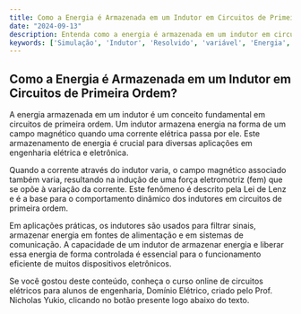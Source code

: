 ```yaml
---
title: Como a Energia é Armazenada em um Indutor em Circuitos de Primeira Ordem?
date: "2024-09-13"
description: Entenda como a energia é armazenada em um indutor em circuitos de primeira ordem e sua importância em aplicações práticas.
keywords: ['Simulação', 'Indutor', 'Resolvido', 'variável', 'Energia', 'Básico', 'Aplicação']
---
```


## Como a Energia é Armazenada em um Indutor em Circuitos de Primeira Ordem?

A energia armazenada em um indutor é um conceito fundamental em circuitos de primeira ordem. Um indutor armazena energia na forma de um campo magnético quando uma corrente elétrica passa por ele. Este armazenamento de energia é crucial para diversas aplicações em engenharia elétrica e eletrônica.

Quando a corrente através do indutor varia, o campo magnético associado também varia, resultando na indução de uma força eletromotriz (fem) que se opõe à variação da corrente. Este fenômeno é descrito pela Lei de Lenz e é a base para o comportamento dinâmico dos indutores em circuitos de primeira ordem.

Em aplicações práticas, os indutores são usados para filtrar sinais, armazenar energia em fontes de alimentação e em sistemas de comunicação. A capacidade de um indutor de armazenar energia e liberar essa energia de forma controlada é essencial para o funcionamento eficiente de muitos dispositivos eletrônicos.

Se você gostou deste conteúdo, conheça o curso online de circuitos elétricos para alunos de engenharia, Domínio Elétrico, criado pelo Prof. Nicholas Yukio, clicando no botão presente logo abaixo do texto.